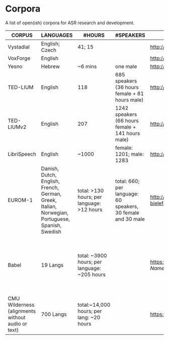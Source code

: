 # Corpora
A list of open(ish) corpora for ASR research and development.

| CORPUS  	| LANGUAGES | #HOURS  | #SPEAKERS |   URL	| Licensing |
|---	|---	|---  |---	|---	| --- |
|Vystadial	| English; Czech |  41; 15  |       | <http://www.openslr.org/6/> | CC BY-SA 3.0 US|
|VoxForge	| English |    |       | <http://www.voxforge.org/home/downloads> | GPL-3|
| Yesno     |Hebrew          | ~6 mins  | one male    | <http://www.openslr.org/1/> | "No formal license but free to use for any purpose." |
|TED-LIUM   |English         | 118      | 685 speakers (36 hours female + 81 hours male)|<http://www.openslr.org/7/>| CC BY-NC-ND 3.0 |
|TED-LIUMv2   |English         | 207      | 1242 speakers (66 hours female + 141 hours male)|<http://www.openslr.org/19/>| CC BY-NC-ND 3.0 |
|LibriSpeech   |English         | ~1000      | female: 1201; male: 1283   |<http://www.openslr.org/12/>|  CC BY 4.0  |
|EUROM-1   | Danish, Dutch, English, French, German, Greek, Italian, Norwegian, Portuguese, Spanish, Swedish         | total: >130 hours; per language: >12 hours      | total: 660; per language: 60 speakers, 30 female and 30 male | <http://wwwhomes.uni-bielefeld.de/gibbon/Handbooks/gibbon_handbook_1997/node575.html> | (£100) <https://www.phon.ucl.ac.uk/shop/eurom1.php> |
|Babel   |  19 Langs | total: ~3900 hours; per language: ~205 hours  | | <https://catalog.ldc.upenn.edu/search>, enter *babel* under *Publication Name:* | LDC Non-member <https://www.ldc.upenn.edu/sites/www.ldc.upenn.edu/files/iarpa-babel-lithuanian-nm-user-agreement.pdf>; LDC Member For-Profit ($27,500/year) <https://www.ldc.upenn.edu/sites/www.ldc.upenn.edu/files/iarpa-babel-lithuanian-fp-user-agreement.pdf>; LDC Member Non-for-profit ($3,850/year) <https://www.ldc.upenn.edu/sites/www.ldc.upenn.edu/files/iarpa-babel-lithuanian-nfp-user-agreement.pdf>| |
|CMU Wilderness (alignments without audio or text) | 700 Langs| total:~14,000 hours; per lang: ~20 hours| |<https://github.com/festvox/datasets-CMU_Wilderness>| Questionable Legality: <https://live.bible.is/terms>|
